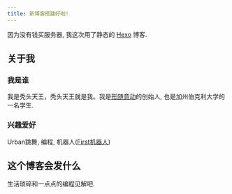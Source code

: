 ```yaml
---
title: 新博客搭建好啦!
---
```

因为没有钱买服务器, 我这次用了静态的 [Hexo](https://hexo.io/) 博客. 

## 关于我

### 我是谁

我是秃头天王，秃头天王就是我。我是[形随意动](https://www.interactiveplus.org/)的创始人, 也是加州伯克利大学的一名学生.

### 兴趣爱好

Urban跳舞, 编程, 机器人([First机器人](http://www.firstinspires.org/))

## 这个博客会发什么

生活琐碎和一点点的编程见解吧.
